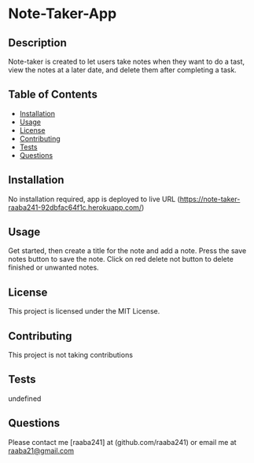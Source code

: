 # Note-Taker-App

## Description 
Note-taker is created to let users take notes when they want to do a tast, view the notes at a later date, and delete them after 
completing a task. 

 ## Table of Contents
- [Installation](#installation)
- [Usage](#usage)
- [License](#license)
- [Contributing](#contributing)
- [Tests](#tests)
- [Questions](#questions)
       
 ## Installation
No installation required, app is deployed to live URL (https://note-taker-raaba241-92dbfac64f1c.herokuapp.com/)

## Usage
Get started, then create a title for the note and add a note. Press the save notes button to save the note. 
Click on red delete not button to delete finished or unwanted notes. 

## License
This project is licensed under the MIT License.
## Contributing
This project is not taking contributions

 ## Tests
 undefined
       
## Questions
Please contact me [raaba241] at (github.com/raaba241) or email me at raaba21@gmail.com
       